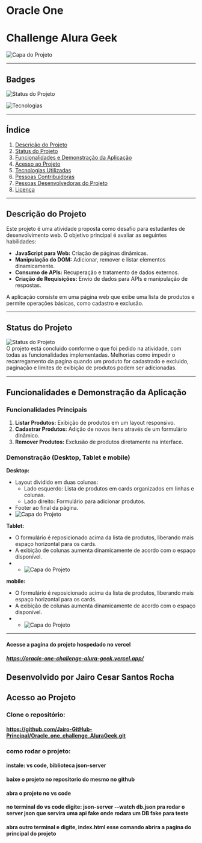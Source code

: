 # **Oracle One**
# **Challenge Alura Geek**
![Capa do Projeto](https://github.com/Jairo-GitHub-Principal/Oracle_one_challenge_AluraGeek/blob/master/img/desktop.jpg?raw=true)

---
## **Badges**  
![Status do Projeto](https://img.shields.io/badge/status-Concluido-orange)

![Tecnologias](https://img.shields.io/badge/tecnologias-HTML%20CSS%20JavaScript-blue)  




---

## **Índice**  
1. [Descrição do Projeto](#descrição-do-projeto)  
2. [Status do Projeto](#status-do-projeto)  
3. [Funcionalidades e Demonstração da Aplicação](#funcionalidades-e-demonstração-da-aplicação)  
4. [Acesso ao Projeto](#acesso-ao-projeto)  
5. [Tecnologias Utilizadas](#tecnologias-utilizadas)  
6. [Pessoas Contribuidoras](#pessoas-contribuidoras)  
7. [Pessoas Desenvolvedoras do Projeto](#pessoas-desenvolvedoras-do-projeto)  
8. [Licença](#licença)

---

## **Descrição do Projeto**  
Este projeto é uma atividade proposta como desafio para estudantes de desenvolvimento web. O objetivo principal é avaliar as seguintes habilidades:  
- **JavaScript para Web:** Criação de páginas dinâmicas.  
- **Manipulação do DOM:** Adicionar, remover e listar elementos dinamicamente.  
- **Consumo de APIs:** Recuperação e tratamento de dados externos.  
- **Criação de Requisições:** Envio de dados para APIs e manipulação de respostas.

A aplicação consiste em uma página web que exibe uma lista de produtos e permite operações básicas, como cadastro e exclusão.

---

## **Status do Projeto**  
![Status do Projeto](https://img.shields.io/badge/status-Concluido%20passivel%20de%20melhorias-orange)  
O projeto está concluido comforme o que foi pedido na atividade, com todas as funcionalidades implementadas. Melhorias como impedir o recarregamento da pagina quando um produto for cadastrado e excluido, paginação e limites de exibição de produtos podem ser adicionadas.

---

## **Funcionalidades e Demonstração da Aplicação**  
### **Funcionalidades Principais**  
1. **Listar Produtos:** Exibição de produtos em um layout responsivo.  
2. **Cadastrar Produtos:** Adição de novos itens através de um formulário dinâmico.  
3. **Remover Produtos:** Exclusão de produtos diretamente na interface.

### **Demonstração (Desktop, Tablet e mobile)**  
**Desktop:**  
- Layout dividido em duas colunas:  
  - Lado esquerdo: Lista de produtos em cards organizados em linhas e colunas.  
  - Lado direito: Formulário para adicionar produtos.  
- Footer ao final da página.
- ![Capa do Projeto](https://github.com/Jairo-GitHub-Principal/Oracle_one_challenge_AluraGeek/blob/master/img/desktop2.jpg?raw=true)


**Tablet:**  
- O formulário é reposicionado acima da lista de produtos, liberando mais espaço horizontal para os cards.  
- A exibição de colunas aumenta dinamicamente de acordo com o espaço disponível.
- - ![Capa do Projeto](https://github.com/Jairo-GitHub-Principal/Oracle_one_challenge_AluraGeek/blob/master/img/tablete.jpg?raw=true)

**mobile:**  
- O formulário é reposicionado acima da lista de produtos, liberando mais espaço horizontal para os cards.  
- A exibição de colunas aumenta dinamicamente de acordo com o espaço disponível.
- - ![Capa do Projeto](https://github.com/Jairo-GitHub-Principal/Oracle_one_challenge_AluraGeek/blob/master/img/mobile.jpg?raw=true)

---

#### Acesse a pagina do projeto hospedado no vercel
##### https://oracle-one-challenge-alura-geek.vercel.app/

## **Desenvolvido por Jairo Cesar Santos Rocha**
## **Acesso ao Projeto**  
### **Clone o repositório:**  

#### https://github.com/Jairo-GitHub-Principal/Oracle_one_challenge_AluraGeek.git 

### como rodar o projeto:
#### instale: vs code, biblioteca json-server
#### baixe o projeto no repositorio do mesmo no github
#### abra o projeto no vs code
#### no terminal do vs code digite: json-server --watch db.json pra rodar o server json que servira uma api fake onde rodara um DB fake para teste
#### abra outro terminal e digite, index.html esse comando abrira a pagina do principal do projeto



```bash





